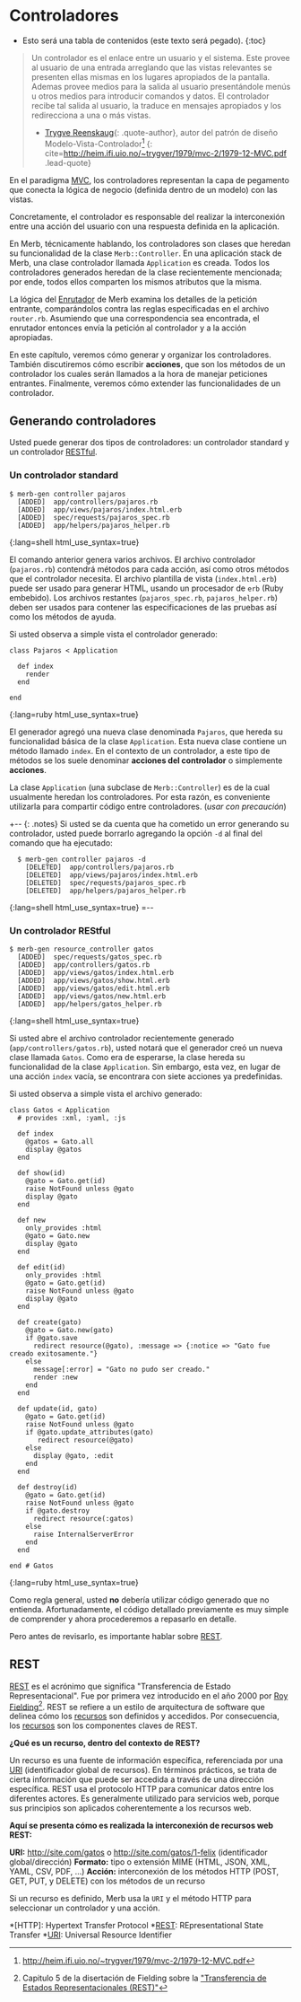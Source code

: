 # Controladores

* Esto será una tabla de contenidos (este texto será pegado).
{:toc}

> Un controlador es el enlace entre un usuario y el sistema.
> Este provee al usuario de una entrada arreglando que las vistas relevantes
> se presenten ellas mismas en los lugares apropiados de la pantalla.
> Ademas provee medios para la salida al usuario presentándole menús u otros
> medios para introducir comandos y datos.
> El controlador recibe tal salida al usuario, la traduce en mensajes
> apropiados y los redirecciona a una o más vistas.
> - [Trygve Reenskaug][]{: .quote-author}, autor del patrón de diseño
> Modelo-Vista-Controlador[^mvc-essay]
{: cite=http://heim.ifi.uio.no/~trygver/1979/mvc-2/1979-12-MVC.pdf .lead-quote}

En el paradigma [MVC][], los controladores representan la capa de pegamento
que conecta la lógica de negocio (definida dentro de un modelo) con las vistas.

Concretamente, el controlador es responsable del realizar la interconexión entre 
una acción del usuario con una respuesta definida en la aplicación.

En Merb, técnicamente hablando,
los controladores son clases que heredan su funcionalidad de la clase ``Merb::Controller``.
En una aplicación stack de Merb, una clase controlador llamada ``Application`` es creada.
Todos los controladores generados heredan de la clase recientemente mencionada;
por ende, todos ellos comparten los mismos atributos que la misma.

La lógica del [Enrutador][] de Merb examina los detalles de la petición entrante,
comparándolos contra las reglas especificadas en el archivo ``router.rb``.
Asumiendo que una correspondencia sea encontrada,
el enrutador entonces envía la petición al controlador y a la acción apropiadas.

En este capítulo, veremos cómo generar y organizar los controladores.
También discutiremos cómo escribir **acciones**,
que son los métodos de un controlador los cuales serán llamados 
a la hora de manejar peticiones entrantes.
Finalmente, veremos cómo extender las funcionalidades de un controlador.

## Generando controladores

Usted puede generar dos tipos de controladores:
un controlador standard y un controlador [RESTful][].

### Un controlador standard

    $ merb-gen controller pajaros
      [ADDED]  app/controllers/pajaros.rb
      [ADDED]  app/views/pajaros/index.html.erb
      [ADDED]  spec/requests/pajaros_spec.rb
      [ADDED]  app/helpers/pajaros_helper.rb
{:lang=shell html_use_syntax=true}

El comando anterior genera varios archivos.
El archivo controlador (``pajaros.rb``) contendrá métodos para cada acción,
así como otros métodos que el controlador necesita.
El archivo plantilla de vista (``index.html.erb``) puede ser usado para generar HTML,
usando un  procesador de ``erb`` (Ruby embebido).
Los archivos restantes (``pajaros_spec.rb``, ``pajaros_helper.rb``)
deben ser usados para contener las especificaciones de las pruebas así como los métodos de ayuda.

Si usted observa a simple vista el controlador generado:

    class Pajaros < Application

      def index
        render
      end

    end
{:lang=ruby html_use_syntax=true}

El generador agregó una nueva clase denominada ``Pajaros``,
que hereda su funcionalidad básica de la clase ``Application``.
Esta nueva clase contiene un método llamado ``index``.
En el contexto de un controlador,
a este tipo de métodos se los suele denominar 
**acciones del controlador** o simplemente **acciones**.

La clase ``Application`` (una subclase de ``Merb::Controller``)
es de la cual usualmente heredan los controladores.
Por esta razón, es conveniente utilizarla para compartir código entre controladores.
(_usar con precaución_)

+-- {: .notes}
Si usted se da cuenta que ha cometido un error generando su controlador,
usted puede borrarlo agregando la opción ``-d`` al
final del comando que ha ejecutado:

      $ merb-gen controller pajaros -d
        [DELETED]  app/controllers/pajaros.rb
        [DELETED]  app/views/pajaros/index.html.erb
        [DELETED]  spec/requests/pajaros_spec.rb
        [DELETED]  app/helpers/pajaros_helper.rb
  {:lang=shell html_use_syntax=true}
=--

### Un controlador REStful

    $ merb-gen resource_controller gatos
      [ADDED]  spec/requests/gatos_spec.rb
      [ADDED]  app/controllers/gatos.rb
      [ADDED]  app/views/gatos/index.html.erb
      [ADDED]  app/views/gatos/show.html.erb
      [ADDED]  app/views/gatos/edit.html.erb
      [ADDED]  app/views/gatos/new.html.erb
      [ADDED]  app/helpers/gatos_helper.rb
{:lang=shell html_use_syntax=true}

Si usted abre el archivo controlador recientemente generado (``app/controllers/gatos.rb``),
usted notará que el generador creó un nueva clase llamada ``Gatos``.
Como era de esperarse, la clase hereda su funcionalidad de la clase ``Application``.
Sin embargo, esta vez, en lugar de una acción ``index`` vacía,
se encontrara con siete acciones ya predefinidas.

Si usted observa a simple vista el archivo generado:

    class Gatos < Application
      # provides :xml, :yaml, :js

      def index
        @gatos = Gato.all
        display @gatos
      end

      def show(id)
        @gato = Gato.get(id)
        raise NotFound unless @gato
        display @gato
      end

      def new
        only_provides :html
        @gato = Gato.new
        display @gato
      end

      def edit(id)
        only_provides :html
        @gato = Gato.get(id)
        raise NotFound unless @gato
        display @gato
      end

      def create(gato)
        @gato = Gato.new(gato)
        if @gato.save
          redirect resource(@gato), :message => {:notice => "Gato fue creado exitosamente."}
        else
          message[:error] = "Gato no pudo ser creado."
          render :new
        end
      end

      def update(id, gato)
        @gato = Gato.get(id)
        raise NotFound unless @gato
        if @gato.update_attributes(gato)
           redirect resource(@gato)
        else
          display @gato, :edit
        end
      end

      def destroy(id)
        @gato = Gato.get(id)
        raise NotFound unless @gato
        if @gato.destroy
          redirect resource(:gatos)
        else
          raise InternalServerError
        end
      end

    end # Gatos
{:lang=ruby html_use_syntax=true}

Como regla general,
usted **no** debería utilizar código generado que no entienda.
Afortunadamente, el código detallado previamente es muy simple de comprender
y ahora procederemos a repasarlo en detalle.

Pero antes de revisarlo, es importante hablar sobre [REST][].

## REST

[REST][] es el acrónimo que significa "Transferencia de Estado Representacional".
Fue por primera vez introducido en el año 2000 por [Roy Fielding][][^rest\_intro].
REST se refiere a un estilo de arquitectura de software que delinea cómo los
[recursos][] son definidos y accedidos.
Por consecuencia, los [recursos][] son los componentes claves de REST.

**¿Qué es un recurso, dentro del contexto de REST?**

Un recurso es una fuente de información específica,
referenciada por una [URI][] (identificador global de recursos).
En términos prácticos, se trata de cierta información que puede 
ser accedida a través de una dirección específica.
REST usa el protocolo HTTP para comunicar datos entre los diferentes actores.
Es generalmente utilizado para servicios web,
porque sus principios son aplicados coherentemente a los recursos web.

**Aquí se presenta cómo es realizada la interconexión de recursos web REST:**

**URI:** 		http://site.com/gatos o http://site.com/gatos/1-felix
(identificador global/dirección)
**Formato:**  	tipo o extensión MIME (HTML, JSON, XML, YAML, CSV, PDF, ...)
**Acción:**   	interconexión de los métodos HTTP (POST, GET, PUT, y DELETE) con los métodos de un recurso

Si un recurso es definido, Merb usa la ``URI`` y el método HTTP
para seleccionar un controlador y una acción.

[MVC]: /getting-started/mvc
[redirect]: http://merbivore.com/documentation/1.0/doc/rdoc/merb-core-1.0/index.html?a=M000529&name=redirect
[recursos]: http://en.wikipedia.org/wiki/Representational_State_Transfer#REST.27s_central_principle:_resources
[REST]: http://en.wikipedia.org/wiki/Representational_State_Transfer
[RESTful]: http://en.wikipedia.org/wiki/Representational_State_Transfer#RESTful_Web_services
[Enrutador]: /getting-started/router
[Roy Fielding]: http://en.wikipedia.org/wiki/Roy_Fielding]
[Trygve Reenskaug]: http://en.wikipedia.org/wiki/Trygve_Reenskaug
[View]: /getting-started/view
[URI]: ...

[^rest\_intro]: Capitulo 5 de la disertación de Fielding sobre la ["Transferencia de Estados Representacionales (REST)"](http://www.ics.uci.edu/~fielding/pubs/dissertation/rest_arch_style.htm)
[^mvc-essay]: http://heim.ifi.uio.no/~trygver/1979/mvc-2/1979-12-MVC.pdf

*[HTTP]: Hypertext Transfer Protocol
*[REST]: REpresentational State Transfer
*[URI]: Universal Resource Identifier
